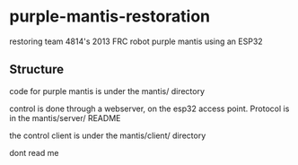 # purple-mantis-restoration
restoring team 4814's 2013 FRC robot purple mantis using an ESP32 

## Structure
code for purple mantis is under the mantis/ directory

control is done through a webserver, on the esp32 access point. 
Protocol is in the mantis/server/ README

the control client is under the mantis/client/ directory

dont read me
